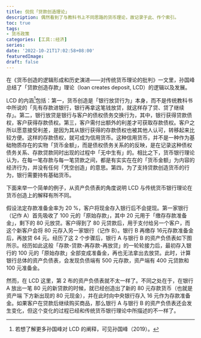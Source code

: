 ```yaml
---
title: 侃侃「贷款创造理论」
description: 偶然看到了与教科书上不同思路的货币理论，故记录于此、作个索引。
toc: true
tags: 
- 货币政策
categories: [工具::经济]
series:
date: '2022-10-21T17:02:58+08:00'
featuredImage:
draft: false
---
```








在《货币创造的逻辑形成和历史演进——对传统货币理论的批判》一文里，孙国峰总结了「贷款创造存款」理论（loan creates deposit, LCD）的逻辑以及发展。

LCD 的内涵[^1]包括：第一，货币创造是「银行放贷行为」本身，而不是传统教科书中所说的「先有存款进银行，银行再拿这笔钱放贷，就这样存了贷、贷了继续存」。第二，银行放贷是银行与客户的债权债务交换行为，其中，银行获得贷款债权，客户获得存款债权。第三，客户需付出额外的利差才可获取存款债权。客户之所以愿意接受利差，是因为其从银行获得的存款债权也被其他人认可，转移起来比较方便。这样的存款债权，就可成为信用货币。这种信用货币，并不是一种作为基础物质存在的实物「货币金额」，而是债权债务关系的的反映，是在记录这种债权债务关系、存款贷款同时出现的过程中「无中生有」的。相比之下，货币银行理论认为，在每一笔存款与每一笔贷款之间，都是有实实在在的「货币金额」为内容的经济行为，并没有任何「凭空创造」的意思。第四，为了支持贷款创造货币的行为，银行需要持有基础货币。

下面来举一个简单的例子，从资产负债表的角度说明 LCD 与传统货币银行理论在货币创造上的解释有所不同。

假设法定存款准备金率为 20 %，客户将现金存入银行后不会提现。第一家银行（记作 A）首先吸收了 100 元的「原始存款」，其中 20 元用于「缴存存款准备金」，剩下的 80 元放贷。客户得到了 80 元贷款后，用于支付给另一个客户，而这个新客户会将 80 元存入另一家银行（记作 B）。银行 B 再缴存 16元存款准备金后，再放贷 64 元。经历了这 2 个步骤后，银行 A 与银行 B 的资产负债表如下图所示。经历如此这般「存款-贷款-再存款-再放贷」的一轮轮接力后，最初存入银行的 100 元的「原始存款」全部变成准备金，再也无法拿出去放贷。此时，计算银行总体的资产负债表，会发现负债端有 500 元存款，资产端有 400 元贷款和 100 元准备金。

然而，在 LCD 这里，第 2 布的资产负债表就不太一样了。不同之处在于，在银行 A 放出一笔 80 元的新贷款的时候，就已经创造出了新的 80 元存款货币（也就是资产端	下方新出现的 80 元现金），并在此时向中央银行存入 16 元作为存款准备金。如果客户在贷款后继续购买商品，那么银行 A 与银行 B 的资产负债表还会发生变化，但这个变化的过程已经和传统货币银行理论中所描述的不一样了。







[^1]:若想了解更多孙国峰对 LCD 的阐释，可见孙国峰（2019）。
